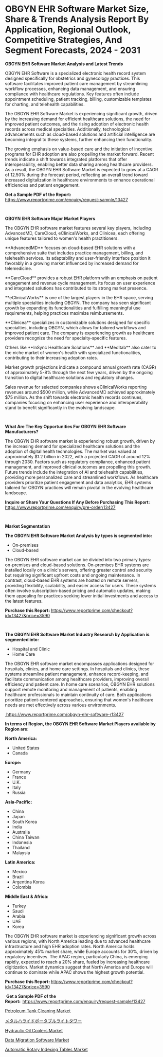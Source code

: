 <p><h1>OBGYN EHR Software Market Size, Share & Trends Analysis Report By Application, Regional Outlook, Competitive Strategies, And Segment Forecasts, 2024 - 2031</h1></p><p><strong>OBGYN EHR Software Market Analysis and Latest Trends</strong></p>
<p><p>OBGYN EHR Software is a specialized electronic health record system designed specifically for obstetrics and gynecology practices. This software facilitates improved patient care management by streamlining workflow processes, enhancing data management, and ensuring compliance with healthcare regulations. Key features often include appointment scheduling, patient tracking, billing, customizable templates for charting, and telehealth capabilities.</p><p>The OBGYN EHR Software Market is experiencing significant growth, driven by the increasing demand for efficient healthcare solutions, the need for improved patient outcomes, and the rising adoption of electronic health records across medical specialties. Additionally, technological advancements such as cloud-based solutions and artificial intelligence are becoming integral to these systems, further enhancing their functionality.</p><p>The growing emphasis on value-based care and the initiation of incentive programs for EHR adoption are also propelling the market forward. Recent trends indicate a shift towards integrated platforms that offer interoperability, enabling better data sharing among healthcare providers. As a result, the OBGYN EHR Software Market is expected to grow at a CAGR of 12.50% during the forecast period, reflecting an overall trend toward increased digitalization in healthcare environments to enhance operational efficiencies and patient engagement.</p></p>
<p><strong>Get a Sample PDF of the Report:&nbsp;</strong> <a href="https://www.reportprime.com/enquiry/request-sample/13427">https://www.reportprime.com/enquiry/request-sample/13427</a></p>
<p>&nbsp;</p>
<p><strong>OBGYN EHR Software Major Market Players</strong></p>
<p><p>The OBGYN EHR software market features several key players, including AdvancedMD, CareCloud, eClinicalWorks, and Clinicea, each offering unique features tailored to women's health practitioners. </p><p>**AdvancedMD** focuses on cloud-based EHR solutions with a comprehensive suite that includes practice management, billing, and telehealth services. Its adaptability and user-friendly interface position it favorably in a growing market influenced by increased demand for telemedicine.</p><p>**CareCloud** provides a robust EHR platform with an emphasis on patient engagement and revenue cycle management. Its focus on user experience and integrated solutions has contributed to its strong market presence.</p><p>**eClinicalWorks** is one of the largest players in the EHR space, serving multiple specialties including OBGYN. The company has seen significant growth by expanding its functionalities and fulfilling meaningful use requirements, helping practices maximize reimbursements.</p><p>**Clinicea** specializes in customizable solutions designed for specific specialties, including OBGYN, which allows for tailored workflows and improved patient care. The company is experiencing growth as healthcare providers recognize the need for specialty-specific features.</p><p>Others like **InSync Healthcare Solutions** and **Meditab** also cater to the niche market of women's health with specialized functionalities, contributing to their increasing adoption rates.</p><p>Market growth projections indicate a compound annual growth rate (CAGR) of approximately 5-8% through the next few years, driven by the ongoing transition to digital healthcare solutions and regulatory changes.</p><p>Sales revenue for selected companies shows eClinicalWorks reporting revenues around $500 million, while AdvancedMD achieved approximately $75 million. As the shift towards electronic health records continues, companies focusing on enhancing user experience and interoperability stand to benefit significantly in the evolving landscape.</p></p>
<p>&nbsp;</p>
<p><strong>What Are The Key Opportunities For OBGYN EHR Software Manufacturers?</strong></p>
<p><p>The OBGYN EHR software market is experiencing robust growth, driven by the increasing demand for specialized healthcare solutions and the adoption of digital health technologies. The market was valued at approximately $1.2 billion in 2022, with a projected CAGR of around 12% through 2030. Factors such as regulatory compliance, enhanced patient management, and improved clinical outcomes are propelling this growth. Future trends include the integration of AI and telehealth capabilities, providing more personalized care and streamlined workflows. As healthcare providers prioritize patient engagement and data analytics, EHR systems tailored for OBGYN practices will remain pivotal in the evolving healthcare landscape.</p></p>
<p><strong>Inquire or Share Your Questions If Any Before Purchasing This Report:</strong> <a href="https://www.reportprime.com/enquiry/pre-order/13427">https://www.reportprime.com/enquiry/pre-order/13427</a></p>
<p>&nbsp;</p>
<p><strong>Market Segmentation</strong></p>
<p><strong>The OBGYN EHR Software Market Analysis by types is segmented into:</strong></p>
<p><ul><li>On-premises</li><li>Cloud-based</li></ul></p>
<p><p>The OBGYN EHR software market can be divided into two primary types: on-premises and cloud-based solutions. On-premises EHR systems are installed locally on a clinic's servers, offering greater control and security but requiring significant upfront costs and ongoing maintenance. In contrast, cloud-based EHR systems are hosted on remote servers, providing flexibility, scalability, and easier access for users. These systems often involve subscription-based pricing and automatic updates, making them appealing for practices seeking lower initial investments and access to the latest features.</p></p>
<p><strong>Purchase this Report:&nbsp;</strong><a href="https://www.reportprime.com/checkout?id=13427&price=3590">https://www.reportprime.com/checkout?id=13427&price=3590</a></p>
<p>&nbsp;</p>
<p><strong>The OBGYN EHR Software Market Industry Research by Application is segmented into:</strong></p>
<p><ul><li>Hospital and Clinic</li><li>Home Care</li></ul></p>
<p><p>The OBGYN EHR software market encompasses applications designed for hospitals, clinics, and home care settings. In hospitals and clinics, these systems streamline patient management, enhance record-keeping, and facilitate communication among healthcare providers, improving overall efficiency and patient care. In home care scenarios, OBGYN EHR solutions support remote monitoring and management of patients, enabling healthcare professionals to maintain continuity of care. Both applications prioritize patient-centered approaches, ensuring that women's healthcare needs are met effectively across various environments.</p></p>
<p><a href="https://www.reportprime.com/obgyn-ehr-software-r13427">&nbsp;https://www.reportprime.com/obgyn-ehr-software-r13427</a></p>
<p><strong>In terms of Region, the OBGYN EHR Software Market Players available by Region are:</strong></p>
<p>
    <p> <strong> North America: </strong>
        <ul>
            <li>United States</li>
            <li>Canada</li>
        </ul>
        </p> 
    <p> <strong> Europe: </strong>
        <ul>
            <li>Germany</li>
            <li>France</li>
            <li>U.K.</li>
            <li>Italy</li>
            <li>Russia</li>
        </ul>
        </p> 
    <p> <strong> Asia-Pacific: </strong>
        <ul>
            <li>China</li>
            <li>Japan</li>
            <li>South Korea</li>
            <li>India</li>
            <li>Australia</li>
            <li>China Taiwan</li>
            <li>Indonesia</li>
            <li>Thailand</li>
            <li>Malaysia</li>
        </ul>
        </p> 
    <p> <strong> Latin America: </strong>
        <ul>
            <li>Mexico</li>
            <li>Brazil</li>
            <li>Argentina Korea</li>
            <li>Colombia</li>
        </ul>
        </p> 
    <p> <strong> Middle East & Africa: </strong>
        <ul>
            <li>Turkey</li>
            <li>Saudi</li>
            <li>Arabia</li>
            <li>UAE</li>
            <li>Korea</li>
        </ul>
    </p>
    </p>
<p><p>The OBGYN EHR software market is experiencing significant growth across various regions, with North America leading due to advanced healthcare infrastructure and high EHR adoption rates. North America holds approximately 45% market share, while Europe accounts for 30%, driven by regulatory incentives. The APAC region, particularly China, is emerging rapidly, expected to reach a 20% share, fueled by increasing healthcare digitization. Market dynamics suggest that North America and Europe will continue to dominate while APAC shows the highest growth potential.</p></p>
<p><strong>Purchase this Report: </strong><a href="https://www.reportprime.com/checkout?id=13427&price=3590">https://www.reportprime.com/checkout?id=13427&price=3590</a></p>
<p>&nbsp;<strong>Get a Sample PDF of the Report:&nbsp;&nbsp;</strong><a href="https://www.reportprime.com/enquiry/request-sample/13427">https://www.reportprime.com/enquiry/request-sample/13427</a></p>
<p><strong></strong></p>
<p><p><a href="https://www.linkedin.com/pulse/petroleum-tank-cleaning-market-trends-analysis-opportunities-qxyfc?trackingId=BofOnW2tQq6RBksZnu5i2w%3D%3D">Petroleum Tank Cleaning Market</a></p><p><a href="https://medium.com/@jasminebabez/metal-halide-portable-light-towers-market-%E3%81%AF-%E3%82%B3%E3%82%B9%E3%83%88%E7%AE%A1%E7%90%86%E3%81%A8%E5%8A%B9%E7%8E%87%E5%90%91%E4%B8%8A%E3%82%92%E5%84%AA%E5%85%88%E3%81%97%E3%81%BE%E3%81%99-%E3%81%95%E3%82%89%E3%81%AB-%E5%A0%B1%E5%91%8A%E6%9B%B8%E3%81%AF%E5%B8%82%E5%A0%B4%E3%81%AE%E9%9C%80%E8%A6%81%E9%9D%A2%E3%81%A8%E4%BE%9B%E7%B5%A6%E9%9D%A2%E3%81%AE%E4%B8%A1%E6%96%B9%E3%82%92%E3%82%AB%E3%83%90%E3%83%BC%E3%81%97%E3%81%A6%E3%81%84%E3%81%BE%E3%81%99-4a2793a52331?postPublishedType=initial">メタルハライドポータブルライトタワー</a></p><p><a href="https://issuu.com/reportprime-2/docs/hydraulic-oil-coolers-market-size-2_a96c20f26afe06">Hydraulic Oil Coolers Market</a></p><p><a href="https://github.com/CliffMedina6/Market-Research-Report-List-6/blob/main/data-migration-software-market.md">Data Migration Software Market</a></p><p><a href="https://medium.com/@foyazahmed1999_69116/the-automatic-rotary-indexing-tables-market-is-anticipated-to-experience-significant-growth-with-f83f72978f7e">Automatic Rotary Indexing Tables Market</a></p></p>